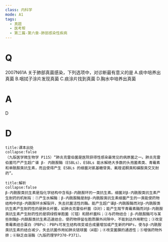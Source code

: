 ```yaml
---
class: 内科学
mode: A1
tags:
  - 真题
  - 医考帮
  - 第二篇-第六章-肺部感染性疾病
---
```


# Q
2007N61A 关于肺部真菌感染，下列选项中，对诊断最有意义的是
A.痰中培养出真菌
B.咽拭子涂片发现真菌
C.痰涂片找到真菌
D.胸水中培养出真菌

# A
D
# D
```ad-note
title:课本出处
collapse:false
（九版医学微生物学 P115）“肺炎克雷伯菌是医院获得性感染最常见的病原菌之一。肺炎克雷伯菌可产产生超广谱 β- 内酰胺酶（ESBLs），ESBLs 能水解绝大多数的头孢菌素类、青霉素和单酰胺类抗生素，而且使得产生 ESBLs 的细菌对氨基糖苷类、氟喹诺酮类和磺胺类交叉耐药”。
```

```ad-summary
title:解析
collapse:false
β-内酰胺类抗生素是指化学结构中含有β-内酰胺环的一类抗生素。细菌对β-内酰胺类抗生素产生耐药的机制有：①产生水解酶：β-内酰胺酶是耐β-内酰胺类抗生素细菌产生的一类能使药物结构中的β-内酰胺环水解裂开，失去抗菌活性的酶。能产生超广谱β-内酰胺酶而对β-内酰胺类抗生素产生耐药性的是肺炎杆菌，如肺炎克雷伯杆菌（D对）；能产生羧苄青霉素酶而对β-内酰胺类抗生素产生耐药性的是铜绿假单胞菌（C错）和肠杆菌科；②与药物结合：β-内酰胺酶可与某些耐酶β-内酰胺类抗生素迅速结合，使药物停留在胞质膜外间隙中，不能到达作用靶位；③改变青霉素结合蛋白（PBPs）：PBPs可发生结构改变或合成量增加或产生新的PBPs，使与β-内酰胺类抗生素的结合减少，失去抗菌作用如肺炎链球菌（A错）；④改变菌膜的通透性；⑤增强药物外排；⑥缺乏自溶酶（九版药理学P370-P371）。
```

